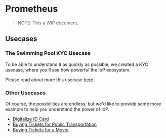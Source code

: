 # Prometheus

> NOTE: This a WIP document.

## Usecases

### The Swimming Pool KYC Usecase

To be able to understand it as quickly as possible, we created a KYC usecase, where you'll see how powerful the IoP ecosystem.

Please read about more this usecase [here](usecases/swimming_pool.md).

### Other Usecases

Of course, the possbilities are endless, but we'd like to provide some more example to help you understand the power of IoP.

- [Digitalize ID Card](usecases/id_card.md)
- [Buying Tickets for Public Transportation](usecases/public_transportation.md)
- [Buying Tickets for a Movie](usecases/movie_theater.md)